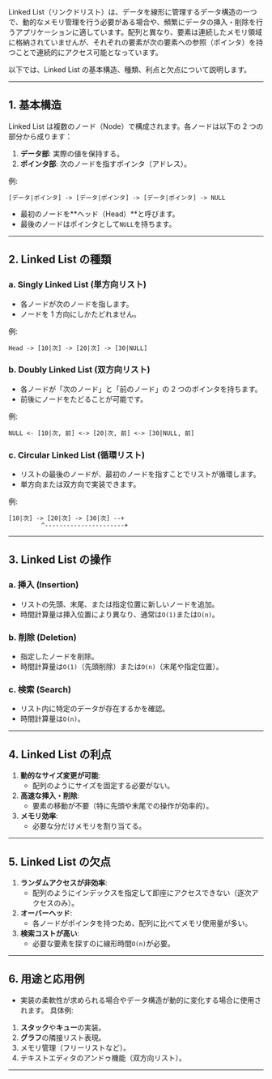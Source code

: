 Linked List（リンクドリスト）は、データを線形に管理するデータ構造の一つで、動的なメモリ管理を行う必要がある場合や、頻繁にデータの挿入・削除を行うアプリケーションに適しています。配列と異なり、要素は連続したメモリ領域に格納されていませんが、それぞれの要素が次の要素への参照（ポインタ）を持つことで連続的にアクセス可能となっています。

以下では、Linked List の基本構造、種類、利点と欠点について説明します。

---

## **1. 基本構造**

Linked List は複数のノード（Node）で構成されます。各ノードは以下の 2 つの部分から成ります：

1. **データ部**: 実際の値を保持する。
2. **ポインタ部**: 次のノードを指すポインタ（アドレス）。

例:

```
[データ|ポインタ] -> [データ|ポインタ] -> [データ|ポインタ] -> NULL
```

- 最初のノードを**ヘッド（Head）**と呼びます。
- 最後のノードはポインタとして`NULL`を持ちます。

---

## **2. Linked List の種類**

### **a. Singly Linked List (単方向リスト)**

- 各ノードが次のノードを指します。
- ノードを 1 方向にしかたどれません。

例:

```
Head -> [10|次] -> [20|次] -> [30|NULL]
```

### **b. Doubly Linked List (双方向リスト)**

- 各ノードが「次のノード」と「前のノード」の 2 つのポインタを持ちます。
- 前後にノードをたどることが可能です。

例:

```
NULL <- [10|次, 前] <-> [20|次, 前] <-> [30|NULL, 前]
```

### **c. Circular Linked List (循環リスト)**

- リストの最後のノードが、最初のノードを指すことでリストが循環します。
- 単方向または双方向で実装できます。

例:

```
[10|次] -> [20|次] -> [30|次] --+
         ^----------------------+
```

---

## **3. Linked List の操作**

### **a. 挿入 (Insertion)**

- リストの先頭、末尾、または指定位置に新しいノードを追加。
- 時間計算量は挿入位置により異なり、通常は`O(1)`または`O(n)`。

### **b. 削除 (Deletion)**

- 指定したノードを削除。
- 時間計算量は`O(1)`（先頭削除）または`O(n)`（末尾や指定位置）。

### **c. 検索 (Search)**

- リスト内に特定のデータが存在するかを確認。
- 時間計算量は`O(n)`。

---

## **4. Linked List の利点**

1. **動的なサイズ変更が可能**:
   - 配列のようにサイズを固定する必要がない。
2. **高速な挿入・削除**:
   - 要素の移動が不要（特に先頭や末尾での操作が効率的）。
3. **メモリ効率**:
   - 必要な分だけメモリを割り当てる。

---

## **5. Linked List の欠点**

1. **ランダムアクセスが非効率**:
   - 配列のようにインデックスを指定して即座にアクセスできない（逐次アクセスのみ）。
2. **オーバーヘッド**:
   - 各ノードがポインタを持つため、配列に比べてメモリ使用量が多い。
3. **検索コストが高い**:
   - 必要な要素を探すのに線形時間`O(n)`が必要。

---

## **6. 用途と応用例**

- 実装の柔軟性が求められる場合やデータ構造が動的に変化する場合に使用されます。
  具体例:

1. **スタック**や**キュー**の実装。
2. **グラフ**の隣接リスト表現。
3. メモリ管理（フリーリストなど）。
4. テキストエディタのアンドゥ機能（双方向リスト）。

---
